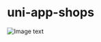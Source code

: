 # uni-app-shops
![Image text](https://github.com/szhw-github/uni-app-shops/tree/master/Images/1.png)
